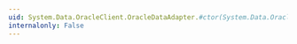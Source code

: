 ```yaml
---
uid: System.Data.OracleClient.OracleDataAdapter.#ctor(System.Data.OracleClient.OracleCommand)
internalonly: False
---
```

